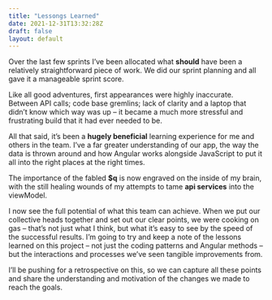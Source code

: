 ```yaml
---
title: "Lessongs Learned"
date: 2021-12-31T13:32:28Z
draft: false
layout: default
---
```


Over the last few sprints I’ve been allocated what **should** have been a relatively straightforward piece of work. We did our sprint planning and all gave it a manageable sprint score. 

Like all good adventures, first appearances were highly inaccurate. Between API calls; code base gremlins; lack of clarity and a laptop that didn’t know which way was up – it became a much more stressful and frustrating build that it had ever needed to be.

All that said, it’s been a **hugely beneficial** learning experience for me and others in the team.  I’ve a far greater understanding of our app, the way the data is thrown around and how Angular works alongside JavaScript to put it all into the right places at the right times.

The importance of the fabled **$q** is now engraved on the inside of my brain, with the still healing wounds of my attempts to tame **api services** into the viewModel. 

I now see the full potential of what this team can achieve. When we put our collective heads together and set out our clear points, we were cooking on gas – that’s not just what I think, but what it’s easy to see by the speed of the successful results. I’m going to try and keep a note of the lessons learned on this project – not just the coding patterns and Angular methods – but the interactions and processes we’ve seen tangible improvements from.

I’ll be pushing for a retrospective on this, so we can capture all these points and share the understanding and motivation of the changes we made to reach the goals.

